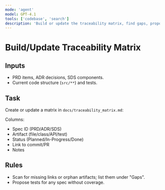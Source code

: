 ```yaml
---
mode: 'agent'
model: GPT-4.1
tools: ['codebase', 'search']
description: 'Build or update the traceability matrix, find gaps, propose tests.'
---
```


# Build/Update Traceability Matrix

## Inputs
- PRD items, ADR decisions, SDS components.
- Current code structure (`src/**`) and tests.

## Task
Create or update a matrix in `docs/traceability_matrix.md`:

Columns:
- Spec ID (PRD/ADR/SDS)
- Artifact (file/class/API/test)
- Status (Planned/In-Progress/Done)
- Link to commit/PR
- Notes

## Rules
- Scan for missing links or orphan artifacts; list them under "Gaps".
- Propose tests for any spec without coverage.
